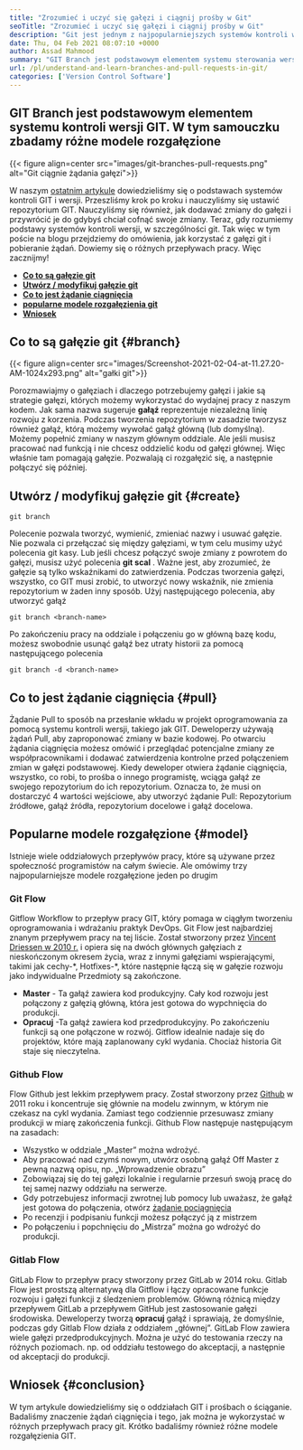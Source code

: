 ```yaml
---
title: "Zrozumieć i uczyć się gałęzi i ciągnij prośby w Git" 
seoTitle: "Zrozumieć i uczyć się gałęzi i ciągnij prośby w Git" 
description: "Git jest jednym z najpopularniejszych systemów kontroli wersji. W tym articl Ewe zrozumie, jak korzystać z gałęzi git i żądania ciągnięcia." 
date: Thu, 04 Feb 2021 08:07:10 +0000
author: Assad Mahmood
summary: "GIT Branch jest podstawowym elementem systemu sterowania wersją GIT. W tym samouczku zbadamy różne modele rozgałęzione" 
url: /pl/understand-and-learn-branches-and-pull-requests-in-git/
categories: ['Version Control Software']
---
```


## GIT Branch jest podstawowym elementem systemu kontroli wersji GIT. W tym samouczku zbadamy różne modele rozgałęzione

{{< figure align=center src="images/git-branches-pull-requests.png" alt="Git ciągnie żądania gałęzi">}}

W naszym [ostatnim artykule][1] dowiedzieliśmy się o podstawach systemów kontroli GIT i wersji. Przeszliśmy krok po kroku i nauczyliśmy się ustawić repozytorium GIT. Nauczyliśmy się również, jak dodawać zmiany do gałęzi i przywrócić je do gdybyś chciał cofnąć swoje zmiany. Teraz, gdy rozumiemy podstawy systemów kontroli wersji, w szczególności git. Tak więc w tym poście na blogu przejdziemy do omówienia, jak korzystać z gałęzi git i pobieranie żądań. Dowiemy się o różnych przepływach pracy. Więc zacznijmy!
* **[Co to są gałęzie git][2]** 
* **[Utwórz / modyfikuj gałęzie git][3]** 
* **[Co to jest żądanie ciągnięcia][4]** 
* **[popularne modele rozgałęzienia git][5]** 
* [ **Wniosek** ][6]

## Co to są gałęzie git {#branch}


{{< figure align=center src="images/Screenshot-2021-02-04-at-11.27.20-AM-1024x293.png" alt="gałki git">}}

Porozmawiajmy o gałęziach i dlaczego potrzebujemy gałęzi i jakie są strategie gałęzi, których możemy wykorzystać do wydajnej pracy z naszym kodem. Jak sama nazwa sugeruje **gałąź** reprezentuje niezależną linię rozwoju z korzenia.
Podczas tworzenia repozytorium w zasadzie tworzysz również gałąź, którą możemy wywołać gałąź główną (lub domyślną). Możemy popełnić zmiany w naszym głównym oddziale. Ale jeśli musisz pracować nad funkcją i nie chcesz oddzielić kodu od gałęzi głównej. Więc właśnie tam pomagają gałęzie. Pozwalają ci rozgałęzić się, a następnie połączyć się później.

## Utwórz / modyfikuj gałęzie git {#create}

```
git branch
```
Polecenie pozwala tworzyć, wymienić, zmieniać nazwy i usuwać gałęzie. Nie pozwala ci przełączać się między gałęziami, w tym celu musimy użyć polecenia git kasy. Lub jeśli chcesz połączyć swoje zmiany z powrotem do gałęzi, musisz użyć polecenia **git scal** .
Ważne jest, aby zrozumieć, że gałęzie są tylko wskaźnikami do zatwierdzenia. Podczas tworzenia gałęzi, wszystko, co GIT musi zrobić, to utworzyć nowy wskaźnik, nie zmienia repozytorium w żaden inny sposób.
Użyj następującego polecenia, aby utworzyć gałąź
```
git branch <branch-name>
```
Po zakończeniu pracy na oddziale i połączeniu go w główną bazę kodu, możesz swobodnie usunąć gałąź bez utraty historii za pomocą następującego polecenia
```
git branch -d <branch-name>
```

## Co to jest żądanie ciągnięcia {#pull}

Żądanie Pull to sposób na przesłanie wkładu w projekt oprogramowania za pomocą systemu kontroli wersji, takiego jak GIT. Deweloperzy używają żądań Pull, aby zaproponować zmiany w bazie kodowej. Po otwarciu żądania ciągnięcia możesz omówić i przeglądać potencjalne zmiany ze współpracownikami i dodawać zatwierdzenia kontrolne przed połączeniem zmian w gałęzi podstawowej.
Kiedy deweloper otwiera żądanie ciągnięcia, wszystko, co robi, to prośba o innego programistę, wciąga gałąź ze swojego repozytorium do ich repozytorium. Oznacza to, że musi on dostarczyć 4 wartości wejściowe, aby utworzyć żądanie Pull: Repozytorium źródłowe, gałąź źródła, repozytorium docelowe i gałąź docelowa.

## Popularne modele rozgałęzione {#model}

Istnieje wiele oddziałowych przepływów pracy, które są używane przez społeczność programistów na całym świecie. Ale omówimy trzy najpopularniejsze modele rozgałęzione jeden po drugim

### Git Flow
Gitflow Workflow to przepływ pracy GIT, który pomaga w ciągłym tworzeniu oprogramowania i wdrażaniu praktyk DevOps. Git Flow jest najbardziej znanym przepływem pracy na tej liście. Został stworzony przez [Vincent Driessen w 2010 r.][7] i opiera się na dwóch głównych gałęziach z nieskończonym okresem życia, wraz z innymi gałęziami wspierającymi, takimi jak cechy-\*, Hotfixes-\*, które następnie łączą się w gałęzie rozwoju jako indywidualne Przedmioty są zakończone.
* **Master** - Ta gałąź zawiera kod produkcyjny. Cały kod rozwoju jest połączony z gałęzią główną, która jest gotowa do wypchnięcia do produkcji.
* **Opracuj** -Ta gałąź zawiera kod przedprodukcyjny. Po zakończeniu funkcji są one połączone w rozwój.
Gitflow idealnie nadaje się do projektów, które mają zaplanowany cykl wydania. Chociaż historia Git staje się nieczytelna.

### Github Flow
Flow Github jest lekkim przepływem pracy. Został stworzony przez [Github][8] w 2011 roku i koncentruje się głównie na modelu zwinnym, w którym nie czekasz na cykl wydania. Zamiast tego codziennie przesuwasz zmiany produkcji w miarę zakończenia funkcji.
Github Flow następuje następującym na zasadach:
  * Wszystko w oddziale „Master” można wdrożyć.
  * Aby pracować nad czymś nowym, utwórz osobną gałąź Off Master z pewną nazwą opisu, np. „Wprowadzenie obrazu”
  * Zobowiązaj się do tej gałęzi lokalnie i regularnie przesuń swoją pracę do tej samej nazwy oddziału na serwerze.
  * Gdy potrzebujesz informacji zwrotnej lub pomocy lub uważasz, że gałąź jest gotowa do połączenia, otwórz [żądanie pociągnięcia][4]
  * Po recenzji i podpisaniu funkcji możesz połączyć ją z mistrzem
  * Po połączeniu i popchnięciu do „Mistrza” można go wdrożyć do produkcji.

### Gitlab Flow
GitLab Flow to przepływ pracy stworzony przez GitLab w 2014 roku. Gitlab Flow jest prostszą alternatywą dla Gitflow i łączy opracowane funkcje rozwoju i gałęzi funkcji z śledzeniem problemów. Główną różnicą między przepływem GitLab a przepływem GitHub jest zastosowanie gałęzi środowiska.
Deweloperzy tworzą **opracuj** gałąź i sprawiają, że domyślnie, podczas gdy Gitlab Flow działa z oddziałem „głównej”. GitLab Flow zawiera wiele gałęzi przedprodukcyjnych. Można je użyć do testowania rzeczy na różnych poziomach. np. od oddziału testowego do akceptacji, a następnie od akceptacji do produkcji.

## Wniosek {#conclusion}

W tym artykule dowiedzieliśmy się o oddziałach GIT i prośbach o ściąganie. Badaliśmy znaczenie żądań ciągnięcia i tego, jak można je wykorzystać w różnych przepływach pracy git. Krótko badaliśmy również różne modele rozgałęzienia GIT.



[1]: https://blog.containerize.com/2021/01/08/guide-to-version-control-and-source-code-management-using-git/
[2]: #branch
[3]: #create
[4]: #pull
[5]: #model
[6]: #conclusion
[7]: https://nvie.com/posts/a-successful-git-branching-model/
[8]: http://scottchacon.com/2011/08/31/github-flow.html
